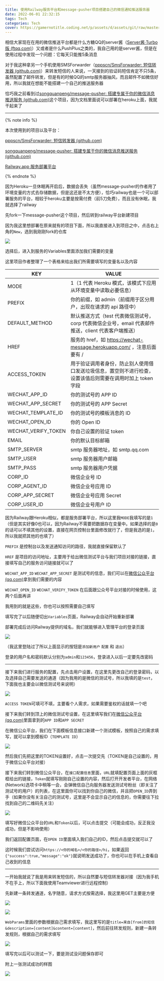 ```yaml
---
title: 使用Railway服务平台和message-pusher项目搭建自己的微信通知推送服务器
date: 2022-06-01 22:32:15
tags: Tech
categories: Tech
cover: https://gamernotitle.coding.net/p/assets/d/assets/git/raw/master/img/Custom-Wechat-Pusher/msedge-20220601-223424.png?download=true
---
```


相信大家现在在用的微信推送平台都是什么方糖QQ的server酱（[Server酱·Turbo版 (ftqq.com)](https://sct.ftqq.com/)）又或者是什么PushPlus之类的，我自己用的是server酱，但是在使用过程中发现一个问题：它每天只能推5条消息

对于我这种拿另一个手机使用SMSForwarder（[pppscn/SmsForwarder: 短信转发器 (github.com)](https://github.com/pppscn/SmsForwarder)）来转发短信的人来说，一天接到的验证码短信肯定不只5条，虽然配置了邮件转发，但是有的时候QQ的smtp服务器抽风，而且邮件不如微信好用，所以我就在想能不能搭建一个自己的推送服务器

恰巧我之前看到过[songquanpeng/message-pusher: 搭建专属于你的微信消息推送服务 (github.com)](https://github.com/songquanpeng/message-pusher)这个项目，因为文档里面说可以部署在heroku上面，我就干起来了

---

{% note info %}

本次使用到的项目以及平台：

[pppscn/SmsForwarder: 短信转发器 (github.com)](https://github.com/pppscn/SmsForwarder)

[songquanpeng/message-pusher: 搭建专属于你的微信消息推送服务 (github.com)](https://github.com/songquanpeng/message-pusher)

[Railway.app 服务部署平台](https://railway.app?referralCode=U8coe_)

{% endnote %}

因为Heroku一旦休眠再开启后，数据会丢失（虽然message-pusher的作者用了环境变量的方式去存储数据，但是这还是不太方便），恰巧railway也是一个可以部署服务的平台，相较于heroku主要是按需付费（前5刀免费），而且没有休眠，我就选择了railway

先fork一下message-pusher这个项目，然后转到railway平台新建项目

因为我这里想部署在原来就有的项目下面，所以我直接进入到项目之中，点击右上角的`New`，选到我刚刚fork的仓库

![](https://gamernotitle.coding.net/p/assets/d/assets/git/raw/master/img/Custom-Wechat-Pusher/msedge-20220601-224438.png)

选择后，进入到服务的Variables里面添加我们需要的变量

这里项目作者整理了一个表格来给出我们所需要填写的变量名以及内容

| KEY                 | VALUE                                                        |
| ------------------- | ------------------------------------------------------------ |
| MODE                | 1（1 代表 Heroku 模式，该模式下应用从环境变量中读取必要信息） |
| PREFIX              | 你的前缀，如 admin（前缀用于区分用户，出现在请求的 api 路径中） |
| DEFAULT_METHOD      | 默认推送方式（test 代表微信测试号，corp 代表微信企业号，email 代表邮件推送，client 代表客户端推送） |
| HREF                | 服务的 href，如 https://wechat-message.herokuapp.com/ ，注意后面要有 / |
| ACCESS_TOKEN        | 用于验证调用者身份，防止别人使用借口发送垃圾信息，置空则不进行检查，设置该值后则需要在调用时加上 token 字段 |
| WECHAT_APP_ID       | 你的测试号的 APP ID                                          |
| WECHAT_APP_SECRET   | 你的测试号的 APP Secret                                      |
| WECHAT_TEMPLATE_ID  | 你的测试号的模板消息的 ID                                    |
| WECHAT_OPEN_ID      | 你的 Open ID                                                 |
| WECHAT_VERIFY_TOKEN | 你自己设置的验证 token                                       |
| EMAIL               | 你的默认目标邮箱                                             |
| SMTP_SERVER         | smtp 服务器地址，如 smtp.qq.com                              |
| SMTP_USER           | smtp 服务器用户邮箱                                          |
| SMTP_PASS           | smtp 服务器用户凭据                                          |
| CORP_ID             | 微信企业号 ID                                                |
| CORP_AGENT_ID       | 微信企业号应用 ID                                            |
| CORP_APP_SECRET     | 微信企业号应用 Secret                                        |
| CORP_USER_ID        | 微信企业号用户 ID                                            |

因为Railway跟Heroku相似，都是服务部署平台，所以这里我`MODE`我填写的是`1`（但是其实好像0也可以，因为Railway不需要把数据存在变量中。如果选择的是`0`的话可以不填其他的设置，直接在网页控制台里面修改就行了，但是我选的是`1`，所以我就把其他的也填了）

`PREFIX` 是控制台以及发送通知访问的路径，我就直接保留默认了

`HREF` 是项目的访问地址，主要用于给出微信测试平台与我们项目对接的链接，直接填写自己的服务访问链接就可以了

`WECHAT_APP_ID` `WECHAT_APP_SECRET` 是测试号的信息，我们可以在[微信公众平台 (qq.com)](https://mp.weixin.qq.com/debug/cgi-bin/sandboxinfo?action=showinfo&t=sandbox/index)拿到我们需要的内容

`WECHAT_OPEN_ID` `WECHAT_VERIFY_TOKEN` 在后面跟公众号平台对接的时候使用，这两个后面再讲

我用到的就是这些，你也可以按照需要自己填写

填写完了以后随便切出`Variables`页面，Railway会自动开始重新部署

部署完成后访问Railway提供的域名，我们就能够进入管理平台的登录页面

![](https://gamernotitle.coding.net/p/assets/d/assets/git/raw/master/img/Custom-Wechat-Pusher/msedge-20220601-223424.png)

（我这里登陆过了所以上面显示的按钮是`添加新用户` `配置` 和 `退出`）

登录的用户名和密码默认分别为`admin`和`123456`，登录进入以后一定要先改密码

---

接下来我们进行服务的配置，先点击用户设置，在这里先更改自己的登录密码，以及选择自己需要发送的通道（因为我用的是微信的测试号，所以我填的是`test`，下面我也主要会以微信测试号来说明）

![](https://gamernotitle.coding.net/p/assets/d/assets/git/raw/master/img/Custom-Wechat-Pusher/msedge-20220601-225159.png)

`ACCESS TOKEN`可填可不填，主要看个人需求，如果需要鉴权的话就填一个吧

接下来我们转到顶上的微信测试号设置，在这里填写我们在[微信公众平台 (qq.com)](https://mp.weixin.qq.com/debug/cgi-bin/sandboxinfo?action=showinfo&t=sandbox/index)里面拿到的`APP ID`和`APP SECRET`

在微信公众平台，我们在下面模板信息接口新建一个测试模板，按照自己的需求填写，就可以拿到模板ID（`TEMPLATE ID`）

![](https://gamernotitle.coding.net/p/assets/d/assets/git/raw/master/img/Custom-Wechat-Pusher/msedge-20220601-225541.png)

然后我们先把这里的TOKEN设置好，点击一次提交先（TOKEN是自己设置的，用于微信公众平台对接）

接下来我们转到微信公众平台，在`接口配置信息`里面，`URL`就填配置页面上面的灰框框给出的链接，`Token`就填写刚刚自己设置的内容，然后打开开发者平台，在网络(Network)选项卡中稍等一会，会弹微信自己向服务器发送测试号粉丝（即关注了测试号的用户）的列表，在这里面你可以找到你自己的微信，并且把`OPEN_ID`弄到手（如果你没有关注自己的测试号，这里是不会显示自己的信息的，你需要往下拉找到自己的二维码先关注）

![](https://gamernotitle.coding.net/p/assets/d/assets/git/raw/master/img/Custom-Wechat-Pusher/msedge-20220601-225903.png)

填写好微信公众平台的`URL`和`Token`以后，可以点击提交（可能会成功，反正我没成功，但是不影响使用）

我们返回配置页面，在`OPEN ID`里面填入我们自己的ID，然后点击提交就可以了

这时候我们尝试访问`https://<你的域名>/<你的路径>/hi`，如果返回`{"success":true,"message":"ok"}`就说明发送成功了，你也可以在手机上查看自己收到的信息

---

一开始我就说了我是用来转发短信的，所以自然要与短信转发器对接（因为我手机不在手上，所以下面我使用Teamviewer进行远程控制）

先新建一条转发通道，名字随意，请求方式按需选择，我这里用GET主要是方便

![](https://gamernotitle.coding.net/p/assets/d/assets/git/raw/master/img/Custom-Wechat-Pusher/TeamViewer-20220601-230541.png)

![](https://gamernotitle.coding.net/p/assets/d/assets/git/raw/master/img/Custom-Wechat-Pusher/TeamViewer-20220601-230649.png)

`WebParams`里面的参数根据自己需求填写，我这里写的是`title=来自[from]的短信&description=[content]&content=[content]`，然后前往转发规则，新建一条转发规则，根据自己的需求填写

![](https://gamernotitle.coding.net/p/assets/d/assets/git/raw/master/img/Custom-Wechat-Pusher/TeamViewer-20220601-231002.png)

填写完以后可以测试一下，要是测试没问题保存即可

附上一张测试成功的样图

![](https://gamernotitle.coding.net/p/assets/d/assets/git/raw/master/img/Custom-Wechat-Pusher/ngkIIFFBPT.png)

